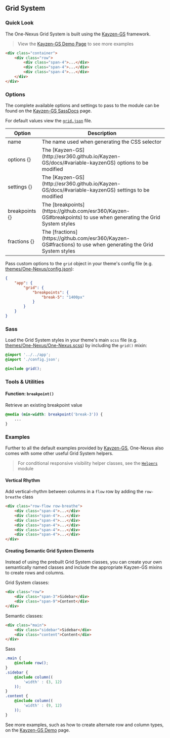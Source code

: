 ## Grid System

### Quick Look

The One-Nexus Grid System is built using the [Kayzen-GS](https://github.com/esr360/Kayzen-GS) framework.

> View the [Kayzen-GS Demo Page](http://esr360.github.io/Kayzen-GS/) to see more examples

```html
<div class="container">
    <div class="row">
        <div class="span-4">...</div>
        <div class="span-4">...</div>
        <div class="span-4">...</div>
    </div>
</div>
```

### Options

The complete available options and settings to pass to the module can be found on the [Kayzen-GS SassDocs](http://esr360.github.io/Kayzen-GS/docs/#variable-kayzenGS) page.

For default values view the [`grid.json`](grid.json) file.

<table class="table">
    <thead>
        <tr>
            <th>Option</th>
            <th>Description</th>
        </tr>
    </thead>
    <tbody>
        <tr>
            <td>name</td>
            <td>The name used when generating the CSS selector</td>
        </tr>
        <tr>
            <td>options {}</td>
            <td>The [Kayzen-GS](http://esr360.github.io/Kayzen-GS/docs/#variable-kayzenGS) options to be modified</td>
        </tr>
        <tr>
            <td>settings {}</td>
            <td>The [Kayzen-GS](http://esr360.github.io/Kayzen-GS/docs/#variable-kayzenGS) settings to be modified</td>
        </tr>
        <tr>
            <td>breakpoints {}</td>
            <td>The [breakpoints](https://github.com/esr360/Kayzen-GS#breakpoints) to use when generating the Grid System styles</td>
        </tr>
        <tr>
            <td>fractions {}</td>
            <td>The [fractions](https://github.com/esr360/Kayzen-GS#fractions) to use when generating the Grid System styles</td>
        </tr>
    </tbody>
</table>

Pass custom options to the `grid` object in your theme's config file (e.g. [themes/One-Nexus/config.json](../../../themes/One-Nexus/config.json)):

```json
{
    "app": {
        "grid": {
            "breakpoints": {
                "break-5": "1400px"
            }
        }
    }
}
```

### Sass

Load the Grid System styles in your theme's main `scss` file (e.g. [themes/One-Nexus/One-Nexus.scss](../../../themes/One-Nexus/One-Nexus.scss)) by including the `grid()` mixin:

```scss
@import '../../app';
@import './config.json';

@include grid();
```

### Tools & Utilities

#### Function: `breakpoint()`

Retrieve an existing breakpoint value

```scss
@media (min-width: breakpoint('break-3')) {
    ...
}
```

### Examples

Further to all the default examples provided by [Kayzen-GS](http://esr360.github.io/Kayzen-GS/), One-Nexus also comes with some other useful Grid System helpers.

> For conditional responsive visibility helper classes, see the [`Helpers`](#TODO) module

#### Vertical Rhythm

Add vertical-rhythm between columns in a `flow` row by adding the `row-breathe` class

```html
<div class="row-flow row-breathe">
    <div class="span-4">...</div>
    <div class="span-4">...</div>
    <div class="span-4">...</div>
    <div class="span-4">...</div>
    <div class="span-4">...</div>
    <div class="span-4">...</div>
</div>
```

#### Creating Semantic Grid System Elements

Instead of using the prebuilt Grid System classes, you can create your own semantically named classes and include the appropriate Kayzen-GS mixins to create rows and columns.

Grid System classes:

```html
<div class="row">
    <div class="span-3">Sidebar</div>
    <div class="span-9">Content</div>
</div>
```

Semantic classes:

```html
<div class="main">
    <div class="sidebar">Sidebar</div>
    <div class="content">Content</div>
</div>
```

Sass

```scss
.main {
    @include row();
}
.sidebar {
    @include column((
        'width' : (3, 12)
    ));
}
.content {
    @include column((
        'width' : (9, 12)
    ));
}
```

See more examples, such as how to create alternate row and column types, on the [Kayzen-GS Demo](http://esr360.github.io/Kayzen-GS/#semantic-basic-example) page.
